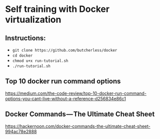 <h1>Self training with Docker virtualization</h1>

<h2>Instructions:</h2>

<ul>
  <li><code>git clone https://github.com/butcherless/docker</code>
  <li><code>cd docker</code>
  <li><code>chmod u+x run-tutorial.sh</code>
  <li><code>./run-tutorial.sh</code>
</ul>

<h2>Top 10 docker run command options</h2>

https://medium.com/the-code-review/top-10-docker-run-command-options-you-cant-live-without-a-reference-d256834e86c1

<h2>Docker Commands — The Ultimate Cheat Sheet</h2>

https://hackernoon.com/docker-commands-the-ultimate-cheat-sheet-994ac78e2888
